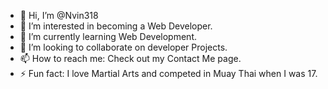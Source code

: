 - 👋 Hi, I’m @Nvin318
- 👀 I’m interested in becoming a Web Developer.
- 🌱 I’m currently learning Web Development.
- 💞️ I’m looking to collaborate on developer Projects.
- 📫 How to reach me: Check out my Contact Me page.
- ⚡ Fun fact: I love Martial Arts and competed in Muay Thai when I was 17.

<!---
Nvin318/Nvin318 is a ✨ special ✨ repository because its `README.md` (this file) appears on your GitHub profile.
You can click the Preview link to take a look at your changes.
--->
